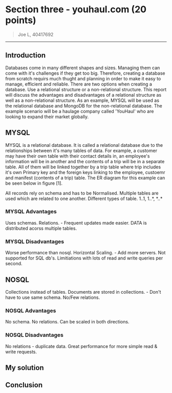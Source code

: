 # Section three - youhaul.com (20 points)

> Joe L, 40417692

----

## Introduction

Databases come in many different shapes and sizes. Managing them can come with it's challenges if they get too big. Therefore, creating a database from scratch requirs much thught and planning in order to make it easy to manage, efficient and reliable. There are two options when creating a database. Use a relational structure or a non-relational structure. This report will discuss the advantages and disadvantages of a relational structure as well as a non-relational structure. As an example, MYSQL will be used as the relational database and MongoDB for the non-relational database. The example scenario will be a haulage company called 'YouHaul' who are looking to expand their market globally.

## MYSQL

MYSQL is a relational database. It is called a relational database due to the relationships between it's many tables of data. For example, a customer may have their own table with their contact details in, an employee's information will be in another and the contents of a trip will be in a separate table. All of them will be linked together by a trip table where trip includes it's own Primary key and the foreign keys linking to the employee, custoemr and manifest (contents of a trip) table. The ER diagram for this example can be seen below in figure [1].



All records rely on schema and has to be Normalised.
Multiple tables are used which are related to one another.
Different types of table. 1..1, 1..\*, \*..\*

### MYSQL Advantages

Uses schemas.
Relations. - Frequent updates made easier.
DATA is distributed acorss multiple tables.

### MYSQL Disadvantages

Worse performance than nosql.
Horizontal Scaling. - Add more servers. Not supported for SQL db's.
Limitiations with lots of read and write queries per second.

## NOSQL

Collections instead of tables.
Documents are stored in collections. - Don't have to use same schema.
No/Few relations.

### NOSQL Advantages

No schema.
No relations.
Can be scaled in both directions.

### NOSQL Disadvantages

No relations - duplicate data.
Great performance for more simple read & write requests.

## My solution

## Conclusion
